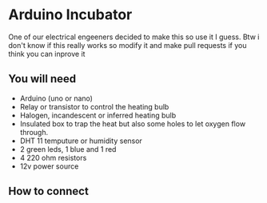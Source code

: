 
# Arduino Incubator
One of our electrical engeeners decided to make this so use it I guess. Btw i don't know if this really works so modify it and make pull requests if you think you can inprove it

## You will need
+ Arduino (uno or nano)
+ Relay or transistor to control the heating bulb
+ Halogen, incandescent or inferred heating bulb
+ Insulated box to trap the heat but also some holes to let oxygen flow through.
+ DHT 11 temputure or humidity sensor
+ 2 green leds, 1 blue and 1 red
+ 4 220 ohm resistors 
+ 12v power source

## How to connect
